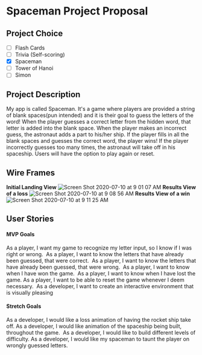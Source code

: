 # Spaceman Project Proposal

## Project Choice

- [ ] Flash Cards
- [ ] Trivia (Self-scoring)
- [x] Spaceman
- [ ] Tower of Hanoi
- [ ] Simon

## Project Description

My app is called Spaceman. It's a game where players are provided a string of blank spaces(pun intended) and it is their goal to guess the letters of the word! When the player guesses a correct letter from the hidden word, that letter is added into the blank space. When the player makes an incorrect guess, the astronaut adds a part to his/her ship. If the player fills in all the blank spaces and guesses the correct word, the player wins! If the player incorrectly guesses too many times, the astronaut will take off in his spaceship. Users will have the option to play again or reset.

## Wire Frames

**Initial Landing View**
![Screen Shot 2020-07-10 at 9 01 07 AM](https://media.git.generalassemb.ly/user/28784/files/f41ceb00-c28b-11ea-818c-70debaafdd57)
**Results View of a loss**
![Screen Shot 2020-07-10 at 9 08 56 AM](https://media.git.generalassemb.ly/user/28784/files/03e8ff00-c28d-11ea-8349-5e45ff544bbc)
**Results View of a win**
![Screen Shot 2020-07-10 at 9 11 25 AM](https://media.git.generalassemb.ly/user/28784/files/5f1af180-c28d-11ea-8dcb-5bfbfa0edcad)

## User Stories

#### MVP Goals

As a player, I want my game to recognize my letter input, so I know if I was right or wrong. 
As a player, I want to know the letters that have already been guessed, that were correct. 
As a player, I want to know the letters that have already been guessed, that were wrong. 
As a player, I want to know when I have won the game. 
As a player, I want to know when I have lost the game.
As a player, I want to be able to reset the game whenever I deem necessary. 
As a developer, I want to create an interactive environment that is visually pleasing

#### Stretch Goals

As a developer, I would like a loss animation of having the rocket ship take off.
As a developer, I would like animation of the spaceship being built, throughout the game. 
As a developer, I would like to build different levels of difficulty.
As a developer, I would like my spaceman to taunt the player on wrongly guessed letters.
